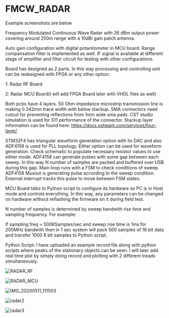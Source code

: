 # FMCW_RADAR

Example screenshots are below

Frequency Modulated Continuous Wave Radar with 26 dBm output power covering around 250m range with a 10dBi gain patch antenna.

Auto gain configuration with digital potantiometer in MCU board. Range compansation filter is implemented as well. IF signal is available at different stage of amplifier and filter circuit for testing with other configurations.

Board has designed as 2 parts. In this way processing and controlling unit can be redesigned with FPGA or any other option:

1: Radar RF Board

2: Radar MCU Board(I will add FPGA Board later with VHDL files as well)

Both pcbs have 4 layers. 50 Ohm impedance microstrip transmission line is making 0.342mm trace width with below stackup. SMA connectors need cutout for preventing reflections from 1mm wide sma pads. CST studio simulation is used for S11 performance of the connector.
Stackup layer information can be found here: https://docs.oshpark.com/services/four-layer/

STM32F4 has triangular waveform generation option with its DAC and also ADF4158 is used for PLL topology. Either option can be used for waveform generation. Check schematic to populate necessary resistor values to use either mode. ADF4158 can generate pulses with some gap between each sweep. In this way N number of samples are packed and buffered over USB during this gap. 
Main loop runs with a FSM to check conditions of sweep. ADF4158 Muxout is generating pulse according to the sweep condition. External interrupt tracks this pulse to move between FSM states. 

MCU Board talks to Python script to configure its hardware so PC is in Host mode and controls everything. In this way, any parameters can be changed on hardware without reflashing the firmware on it during field test.

N number of samples is determined by sweep bandwith rise time and sampling frequency. 
For example:

  If sampling freq = 500KSamples/sec and sweep rise time is 1ms for 200MHz bandwith then in 1 sec system will pack 500 samples   of 16 bit data and transfer 1000 8 bit samples to Python script.
  
  
Python Script: I have uploaded an example record file along with python scripts where peaks of the stationary objects can be seen. I will later add real time plot by simply doing record and plotting with 2 different treads simultaneously.  
  
![RADAR_RF](https://user-images.githubusercontent.com/61315249/82238636-4acb1000-9940-11ea-8323-65df61ffcf1b.png)

![RADAR_MCU](https://user-images.githubusercontent.com/61315249/82238631-47d01f80-9940-11ea-91dd-7cf658414dd1.png)

![IMG_20200511_111503](https://user-images.githubusercontent.com/61315249/81540098-d14c8400-9379-11ea-9681-371c4e8f2141.jpg)

![radar2](https://user-images.githubusercontent.com/61315249/82351877-d8bcfe80-9a05-11ea-9fe4-1619731c1cea.png)

![radar3](https://user-images.githubusercontent.com/61315249/82351882-d9559500-9a05-11ea-9772-c6e71b53d2af.png)



